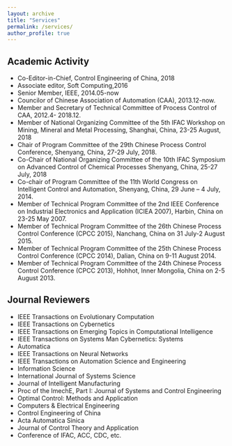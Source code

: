 ```yaml
---
layout: archive
title: "Services"
permalink: /services/
author_profile: true
---
```


## Academic Activity

+ Co-Editor-in-Chief, Control Engineering of China, 2018
+ Associate editor, Soft Computing,2016
+ Senior Member, IEEE, 2014.05-now
+ Councilor of Chinese Association of Automation (CAA), 2013.12-now.
+ Member and Secretary of Technical Committee of Process Control of CAA, 2012.4- 2018.12.
+ Member of National Organizing Committee of the 5th IFAC Workshop on Mining, Mineral and Metal Processing, Shanghai, China, 23-25 August, 2018
+ Chair of Program Committee of the 29th Chinese Process Control Conference, Shenyang, China, 27-29 July, 2018.
+ Co-Chair of National Organizing Committee of the 10th IFAC Symposium on Advanced Control of Chemical Processes Shenyang, China, 25-27 July, 2018
+ Co-chair of Program Committee of the 11th World Congress on Intelligent Control and Automation, Shenyang, China, 29 June – 4 July, 2014.
+ Member of Technical Program Committee of the 2nd IEEE Conference on Industrial Electronics and Application (ICIEA 2007), Harbin, China on 23-25 May 2007.
+ Member of Technical Program Committee of the 26th Chinese Process Control Conference (CPCC 2015), Nanchang, China on 31 July-2 August 2015.
+ Member of Technical Program Committee of the 25th Chinese Process Control Conference (CPCC 2014), Dalian, China on 9-11 August 2014.
+ Member of Technical Program Committee of the 24th Chinese Process Control Conference (CPCC 2013), Hohhot, Inner Mongolia, China on 2-5 August 2013.

## Journal Reviewers
+ IEEE Transactions on Evolutionary Computation
+ IEEE Transactions on Cybernetics
+ IEEE Transactions on Emerging Topics in Computational Intelligence
+ IEEE Transactions on Systems Man Cybernetics: Systems
+ Automatica
+ IEEE Transactions on Neural Networks
+ IEEE Transactions on Automation Science and Engineering
+ Information Science
+ International Journal of Systems Science
+ Journal of Intelligent Manufacturing
+ Proc of the ImechE, Part I: Journal of Systems and Control Engineering
+ Optimal Control: Methods and Application
+ Computers & Electrical Engineering
+ Control Engineering of China
+ Acta Automatica Sinica
+ Journal of Control Theory and Application
+ Conference of IFAC, ACC, CDC, etc.
